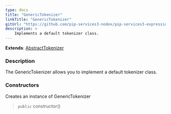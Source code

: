 ```yaml
---
type: docs
title: "GenericTokenizer"
linkTitle: "GenericTokenizer"
gitUrl: "https://github.com/pip-services3-nodex/pip-services3-expressions-nodex"
description: > 
    Implements a default tokenizer class.
---
```


**Extends**: [AbstractTokenizer](../../abstract_tokenizer)

### Description

The GenericTokenizer allows you to implement a default tokenizer class.  

### Constructors
Creates an instance of GenericTokenizer

> `public` constructor()
